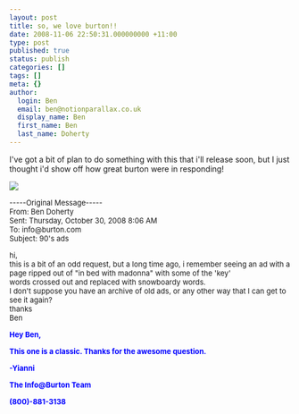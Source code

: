 ```yaml
---
layout: post
title: so, we love burton!!
date: 2008-11-06 22:50:31.000000000 +11:00
type: post
published: true
status: publish
categories: []
tags: []
meta: {}
author:
  login: Ben
  email: ben@notionparallax.co.uk
  display_name: Ben
  first_name: Ben
  last_name: Doherty
---
```

<p>I've got a bit of plan to do something with this that i'll release soon, but I just thought i'd show off how great burton were in responding!</p>
<p><img src="{{ site.baseurl }}/assets/Madonna_Ad.jpg" /></p>
<p><font size="2">-----Original Message-----<br />
From: Ben Doherty<br />
Sent: Thursday, October 30, 2008 8:06 AM<br />
To: info@burton.com<br />
Subject: 90's ads</font></p>
<p><font size="2">hi,<br />
this is a bit of an odd request, but a long time ago, i remember seeing an ad with a page ripped out of "in bed with madonna" with some of the 'key'<br />
words crossed out and replaced with snowboardy words.<br />
I don't suppose you have an archive of old ads, or any other way that I can get to see it again?<br />
thanks<br />
Ben</font></p>
<p><strong><font color="blue" size="2">Hey Ben,</font></strong></p>
<p><strong><font color="blue" size="2">This one is a classic. Thanks for the awesome question.</font></strong></p>
<p><strong><font color="blue" size="2">-Yianni</font></strong></p>
<p><strong><font color="blue" size="2">The Info@Burton Team</font></strong></p>
<p><strong><font color="blue" size="2">(800)-881-3138</font></strong></p>
